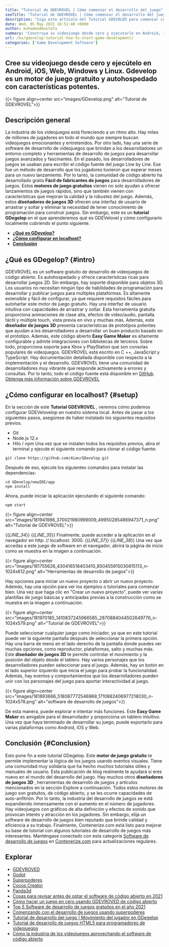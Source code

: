 ```yaml
---
title: "Tutorial de GDEVROVEL | Cómo comenzar el desarrollo del juego" 
seoTitle: "Tutorial de GDEVROVEL | Cómo comenzar el desarrollo del juego" 
description: "Siga este artículo del Tutorial GDEVOLED para comenzar con el desarrollo de videojuegos. GDEVROVEL es autohospedado y no requiere habilidades de programación para comenzar con él." 
date: Wed, 05 May 2021 16:51:40 +0000
author: muhammadmustafa
summary: "Construya su videojuego desde cero y ejecutarlo en Android, iOS, Web, Windows y Linux. Gdevelop es un motor de juego gratuito y autohospedado con características potentes." 
url: /es/gdevelop-tutorial-how-to-start-game-development/
categories: ['Game Development Software']
---
```


## Cree su videojuego desde cero y ejecútelo en Android, iOS, Web, Windows y Linux. Gdevelop es un motor de juego gratuito y autohospedado con características potentes.

{{< figure align=center src="images/GDevelop.png" alt="Tutorial de GDEVROVEL">}}


## Descripción general
La industria de los videojuegos está floreciendo a un ritmo alto. Hay miles de millones de jugadores en todo el mundo que siempre buscan videojuegos emocionantes y entretenidos. Por otro lado, hay una serie de software de desarrollo de videojuegos que brindan a los desarrolladores un entorno completo y herramientas de desarrollo de juegos para desarrollar juegos avanzados y fascinantes. En el pasado, los desarrolladores de juegos se usaban para escribir el código fuente del juego Line by Line. Ese fue un método de desarrollo que los jugadores tuvieron que esperar meses para un nuevo lanzamiento. Por lo tanto, la comunidad de código abierto ha desarrollado gratis  **Fácil de fabricantes de juegos**  para desarrolladores de juegos.
Estos  **motores de juego gratuitos** vienen no solo ayudan a ofrecer lanzamientos de juegos rápidos, sino que también vienen con características que mejoran la calidad y la robustez del juego. Además, estos  **diseñadores de juegos 3D**  ofrecen una interfaz de usuario de arrastrar y soltar y eliminar la necesidad de tener conocimiento de programación para construir juegos. Sin embargo, este es un **tutorial GDegelop**  en el que aprenderemos qué es GDEVelovel y cómo configurarlo localmente cubriendo el punto siguiente.
*  **[¿Qué es GDevelop?][1]**  
*  **[¿Cómo configurar en localhost?][2]**  
*  **[Conclusión][3]**  

##  **¿Qué es GDegelop?**  {#intro}

GDEVROVEL es un software gratuito de desarrollo de videojuegos de código abierto. Es autohospedado y ofrece características ricas para desarrollar juegos 2D. Sin embargo, hay soporte disponible para objetos 3D. Los usuarios no necesitan ningún tipo de habilidades de programación para desarrollar y publicar juegos para múltiples plataformas. Es altamente extensible y fácil de configurar, ya que requiere requisitos fáciles para autohartar este motor de juego gratuito. Hay una interfaz de usuario intuitiva con capacidades de arrastrar y soltar. Esta herramienta gratuita proporciona animaciones de clase alta, efectos de video/audio, pantalla táctil y múltiple touch, vista previa en vivo y muchas más. Además, este  **diseñador de juegos 3D**  presenta características de prototipos potentes que ayudan a los desarrolladores a desarrollar un buen producto basado en el prototipo.
Además, este código abierto  **Easy Game Maker**  es altamente configurable y admite integraciones con bibliotecas de terceros. Sobre todo, proporciona soporte para Xbox y PlayStation que son consolas populares de videojuegos. GDEVROVEL está escrito en C ++, JavaScript y TypeScript. Hay documentación detallada disponible con respecto a la implementación y el desarrollo. GDEVROVEL tiene una comunidad de desarrolladores muy vibrante que responde activamente a errores y consultas. Por lo tanto, todo el código fuente está disponible en [GitHub][4].
[Obtenga más información sobre GDEVROVEL][5]

##  **¿Cómo configurar en localhost?**  {#setup}

En la sección de este  **Tutorial GDEVROVEL**  , veremos cómo podemos configurar GDEVelovelop en nuestro sistema local. Antes de pasar a los siguientes pasos, asegúrese de haber instalado los siguientes requisitos previos.
  * Git
  * Node.js 12.x
  * Hilo / npm
Una vez que se instalen todos los requisitos previos, abra el terminal y ejecute el siguiente comando para clonar el código fuente:
```
git clone https://github.com/4ian/GDevelop.git
```
Después de eso, ejecute los siguientes comandos para instalar las dependencias:
```
cd GDevelop/newIDE/app
npm install
```
Ahora, puede iniciar la aplicación ejecutando el siguiente comando:
```
npm start
```

{{< figure align=center src="images/181941986_370021980999009_49950285486947371_n.png" alt="Tutorial de GDEVROVEL">}}

{{_LINE_34_}}
{{_LINE_35_}}
    Finalmente, puede acceder a la aplicación en el navegador en http: // localhost: 3000.
{{_LINE_37_}}
{{_LINE_38_}}
Una vez que accedas a este juego de software en el navegador, abrirá la página de inicio como se muestra en la imagen a continuación.

{{< figure align=center src="images/181755626_430416518403410_850455915030815113_n-1024x612.png" alt="Herramientas de desarrollo de juegos">}}

Hay opciones para iniciar un nuevo proyecto o abrir un nuevo proyecto. Además, hay una opción para ver los ejemplos o tutoriales para comenzar bien.
Una vez que haga clic en "Crear un nuevo proyecto", puede ver varias plantillas de juego básicas y anticipadas previas a la construcción como se muestra en la imagen a continuación.

{{< figure align=center src="images/181970185_1410837245966585_2870884044502649776_n-1024x579.png" alt="Tutorial de GDEVROVEL">}}

Puede seleccionar cualquier juego como iniciador, ya que en este tutorial puede ver la siguiente pantalla después de seleccionar la primera opción. Hay una barra de menú en el lado derecho de la pantalla donde puedes ver muchas opciones, como reproductor, plataformas, salto y muchas más. Este  **diseñador de juegos 3D**  te permite controlar el movimiento y la posición del objeto desde el tablero. Hay varios personajes que los desarrolladores pueden seleccionar para el juego. Además, hay un botón en el lado superior izquierdo que inicia el juego para probar la funcionalidad. Además, hay eventos y comportamientos que los desarrolladores pueden unir con los personajes del juego para aportar interactividad al juego.

{{< figure align=center src="images/181893666_518087772546969_1710882406977218030_n-1024x578.png" alt="software de desarrollo de juegos">}}

De esta manera, puede explorar e intentar más funciones. Este  **Easy Game Maker**  es amigable para el desarrollador y proporciona un tablero intuitivo. Una vez que haya terminado de desarrollar su juego, puede exportarlo para varias plataformas como Android, iOS y Web.

##  **Conclusión**  {#Conclusion}

Esto pone fin a este tutorial GDegelop. Este  **motor de juego gratuito** te permite implementar la lógica de los juegos usando eventos visuales. Tiene una comunidad muy solidaria que ha hecho muchos tutoriales útiles y manuales de usuario. Esta publicación de blog realmente te ayudará si eres nuevo en el mundo del desarrollo del juego. Hay muchos otros **diseñadores de juegos 3D**  , herramientas de desarrollo de juegos y artículos mencionados en la sección Explore a continuación. Todos estos motores de juego son gratuitos, de código abierto, y se les ocurre capacidades de auto-anfitrión. Por lo tanto, la industria del desarrollo de juegos se está expandiendo inmensamente con el aumento en el número de jugadores. Hay videojuegos con gráficos de alta definición y efectos de sonido que provocan interés y atracción en los jugadores. Sin embargo, elija un software de desarrollo de juegos bien reputado que brinde calidad y eficiencia a su trabajo.
Finalmente, Contenerize.com está listo para mejorar su base de tutorial con algunos tutoriales de desarrollo de juegos más interesantes. Manténgase conectado con esta categoría [Software de desarrollo de juegos][6] en [Contenerize.com][7] para actualizaciones regulares.

## Explorar
  * [GDEVROVED][8]
  * [Godot][9]
  * [Superpoderes][10]
  * [Cocos Creator][11]
  * [Panda3d][12]
  * [Cosas para revisar antes de optar el software de código abierto en 2021][13]
  * [Cómo hacer un juego en cero usando GDEVROVED de código abierto][14]
  * [Top 5 Software de desarrollo de juegos gratuitos en el año 2021][15]
  * [Comenzando con el desarrollo de juegos usando superpoderes][16]
  * [Tutorial de desarrollo del juego | Movimiento del jugador en GDegelop][17]
  * [Tutorial de desarrollo de juegos HTML5 para programadores de videojuegos][18]
  * [Cómo la industria de los videojuegos aprovechando el software de código abierto][19]



[1]: #intro
[2]: #setup
[3]: #Conclusion
[4]: https://github.com/4ian/GDevelop
[5]: https://gdevelop-app.com/
[6]: https://products.containerize.com/game-development-software
[7]: https://www.containerize.com/
[8]: https://products.containerize.com/game-development-software/gdevelop/
[9]: https://products.containerize.com/game-development-software/godot/
[10]: https://products.containerize.com/game-development-software/superpowers/
[11]: https://products.containerize.com/game-development-software/cocos-creator/
[12]: https://products.containerize.com/game-development-software/panda3d/
[13]: https://blog.containerize.com/cmdb-software/things-to-review-before-opting-open-source-software-in-2021/
[14]: https://blog.containerize.com/game-development-software/how-to-make-a-game-on-scratch-using-open-source-gdevelop/
[15]: https://blog.containerize.com/game-development-software/top-5-free-game-development-software-in-the-year-2021/
[16]: https://blog.containerize.com/game-development-software/superpowers-animation-getting-started-with-game-development/
[17]: https://blog.containerize.com/game-development-software/game-development-tutorial-player-movement-in-gdevelop/
[18]: https://blog.containerize.com/2021/05/19/html5-game-development-tutorial-for-video-game-programmers/
[19]: https://blog.containerize.com/2021/05/07/how-video-gaming-industry-leveraging-open-source-software/

